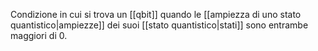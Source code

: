 Condizione in cui si trova un [[qbit]] quando le [[ampiezza di uno stato quantistico|ampiezze]] dei suoi [[stato quantistico|stati]] sono entrambe maggiori di $0$.
